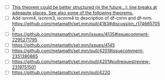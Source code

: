 * [ ] [This theorem could be better structured (in the future...): line breaks at adeqaute places.
See also some of the following theorems.](https://github.com/metamath/set.mm/pull/4192#discussion_r1758352865)
* [ ] Add isnrm4, iscnrm3, iscnrm4 to description of df-cnrm and df-nrm. https://github.com/metamath/set.mm/pull/4183#discussion_r1746657050
* [ ] https://github.com/metamath/set.mm/issues/4135#issuecomment-2295271795
* [ ] https://github.com/metamath/set.mm/issues/4145
* [ ] https://github.com/metamath/set.mm/pull/4201#issuecomment-2351380865
* [ ] https://github.com/metamath/set.mm/pull/4201#pullrequestreview-2319751501
* [ ] https://github.com/metamath/set.mm/pull/4220
